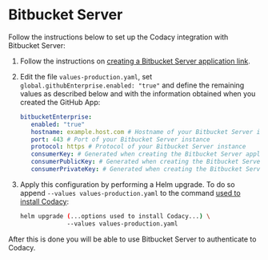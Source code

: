 # Bitbucket Server

Follow the instructions below to set up the Codacy integration with Bitbucket Server:

1.  Follow the instructions on [creating a Bitbucket Server application link](create-bitbucket-server-application-link.md).

2.  Edit the file `values-production.yaml`, set `global.githubEnterprise.enabled: "true"` and define the remaining values as described below and with the information obtained when you created the GitHub App:

    ```yaml
    bitbucketEnterprise:
       enabled: "true"
       hostname: example.host.com # Hostname of your Bitbucket Server instance
       port: 443 # Port of your Bitbucket Server instance
       protocol: https # Protocol of your Bitbucket Server instance
       consumerKey: # Generated when creating the Bitbucket Server application link
       consumerPublicKey: # Generated when creating the Bitbucket Server application link
       consumerPrivateKey: # Generated when creating the Bitbucket Server application link
    ```

3.  Apply this configuration by performing a Helm upgrade. To do so append `--values values-production.yaml` to the command [used to install Codacy](../../index.md#2-installing-codacy):

    ```bash
    helm upgrade (...options used to install Codacy...) \
                 --values values-production.yaml
    ```

After this is done you will be able to use Bitbucket Server to authenticate to Codacy.
